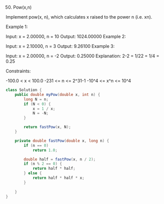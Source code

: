 50. Pow(x,n)

Implement pow(x, n), which calculates x raised to the power n (i.e. xn).

 Example 1:

Input: x = 2.00000, n = 10
Output: 1024.00000
Example 2:

Input: x = 2.10000, n = 3
Output: 9.26100
Example 3:

Input: x = 2.00000, n = -2
Output: 0.25000
Explanation: 2-2 = 1/22 = 1/4 = 0.25


Constraints:

-100.0 < x < 100.0
-231 <= n <= 2^31-1
-10^4 <= x^n <= 10^4

```java
class Solution {
    public double myPow(double x, int n) {
        long N = n;
        if (N < 0) {
            x = 1 / x;
            N = -N;
        }

        return fastPow(x, N);
    }

    private double fastPow(double x, long n) {
        if (n == 0)
            return 1.0;

        double half = fastPow(x, n / 2);
        if (n % 2 == 0) {
            return half * half;
        } else {
            return half * half * x;
        }
        
    }
}
```

